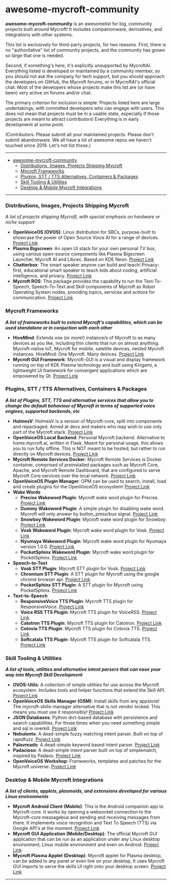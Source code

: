 awesome-mycroft-community
==========================

**awesome-mycroft-community** is an awesomelist for big, community projects built around Mycroft! It includes companionware, derivatives, and integrations with other systems.

This list is exclusively for third-party projects, for two reasons. First, there is no "authoritative" list of community projects, and the community has grown so large that one is needed.

Second, if something's here, it's explicitly unsupported by MycroftAI. Everything listed is developed or maintained by a community member, so you should not ask the company for tech support, but you should approach the developers on GitHub, the Mycroft forums, or in MycroftAI's official chat. Most of the developers whose projects make this list are (or have been) very active on forums and/or chat.

The primary criterion for inclusion is simple: Projects listed here are large undertakings, with committed developers who can engage with users. This does not mean that projects must be in a usable state, especially if those projects are meant to attract contributors! Everything is in early development at some point.

(Contributors: Please submit all your maintained projects. Please don't submit abandonware. We all have a lot of awesome repos we haven't touched since 2019. Let's not list those.)

----------------------------------------------------------------------------------------------------------------------------------------------

- [awesome-mycroft-community](#awesome-mycroft-community)
    - [Distributions, Images, Projects Shipping Mycroft](#distributions-images-projects-shipping-mycroft)
    - [Mycroft Frameworks](#mycroft-frameworks)
    - [Plugins, STT / TTS Alternatives, Containers & Packages](#plugins-stt--tts-alternatives-containers--packages)
    - [Skill Tooling & Utilities](#skill-tooling--utilities)
    - [Desktop & Mobile Mycroft Integrations](#desktop--mobile-mycroft-integrations)

----------------------------------------------------------------------------------------------------------------------------------------------

### Distributions, Images, Projects Shipping Mycroft
_A list of projects shipping Mycroft, with special emphasis on hardware or niche support_

- **OpenVoiceOS (OVOS)**: Linux distribution for SBCs, purpose-built to showcase the power of Open Source Voice AI for a range of devices. [Project Link](https://www.openvoiceos.com)
- **Plasma Bigscreen**: An open UI stack for your own personal TV box, using various open-source components like Plasma Bigscreen Launcher, Mycroft AI and Libcec. Based on KDE Neon. [Project Link](https://plasma-bigscreen.org/)
- **Chatterbox**: The smart speaker anyone can build and teach! Privacy-first, educational smart speaker to teach kids about coding, artificial intelligence, and privacy. [Project Link](https://hellochatterbox.com/)
- **Mycroft ROS**: This package provides the capability to run the Text-To-Speech, Speech-To-Text and Skill components of Mycroft as Robot Operating System nodes, providing topics, services and actions for communication. [Project Link](http://wiki.ros.org/mycroft_ros)

### Mycroft Frameworks
**_A list of frameworks built to extend Mycroft's capabilities, which can be used standalone or in conjuction with each other_**

- **HiveMind**: Extends one (or more!) instance/s of Mycroft to as many devices as you like, including thin clients that run on almost anything. Mycroft-native IoT, Mycroft for mobile, satellite devices, nested Mycroft instances. HiveMind: One Mycroft. Many devices. [Project Link](https://github.com/JarbasHiveMind/HiveMind-core)
- **Mycroft GUI Framework**: Mycroft-GUI is a visual and display framework running on top of KDE Plasma technology and built using Kirigami, a lightweight UI framework for convergent applications which are empowered by Qt. [Project Link](https://github.com/MycroftAI/mycroft-gui)

### Plugins, STT / TTS Alternatives, Containers & Packages
**_A list of Plugins, STT, TTS and alternative services that allow you to change the default behaviour of Mycroft in terms of supported voice engines, supported backends, etc_**

- **HolmesV**: HolmesV is a version of Mycroft-core, split into components and repackaged. Aimed at devs and makers who may wish to use only part of the Mycroft stack. [Project Link](https://github.com/HelloChatterbox/HolmesV)
- **OpenVoiceOS Local Backend**: Personal Mycroft backend. Alternative to home.mycroft.ai, written in Flask. Meant for personal usage, this allows you to run fully offline. This is NOT meant to be hosted, but rather to run directly on Mycroft devices. [Project Link](https://github.com/OpenVoiceOS/OVOS-local-backend)
- **Mycroft Remote Services Docker**: Mycroft Remote Services is Docker container, comprised of preinstalled packages such as Mycroft Core, Apache, and Mycroft Remote Dashboard, that are configured to serve Mycroft Core services over the local network. [Project Link](https://mycroft.pub/hosting-service/)
- **OpenVoiceOS Plugin Manager**: OPM can be used to search, install, load and create plugins for the OpenVoiceOS ecosystem! [Project Link](https://github.com/OpenVoiceOS/OVOS-plugin-manager)
- **Wake Words**
  - **Precise Wakeword Plugin**: Mycroft wake word plugin for Precise. [Project Link](https://github.com/JarbasLingua/jarbas-wake-word-plugin-precise)
  - **Dummy Wakeword Plugin**: A simple plugin for disabling wake word. Mycroft will only answer by button_press/bus signal. [Project Link](https://github.com/HelloChatterbox/dummy_wakeword_plugin)
  - **Snowboy Wakeword Plugin**: Mycroft wake word plugin for Snowboy. [Project Link](https://github.com/JarbasLingua/jarbas-wake-word-plugin-snowboy)
  - **Vosk Wakeword Plugin**: Mycroft wake word plugin for Vosk. [Project Link](https://github.com/JarbasLingua/jarbas-wake-word-plugin-vosk)
  - **Nyumaya Wakeword Plugin**: Mycroft wake word plugin for Nyumaya version 1.0.0. [Project Link](https://github.com/JarbasLingua/jarbas-wake-word-plugin-nyumaya-premium)
  - **PocketSphinx Wakeword Plugin**: Mycroft wake word plugin for PocketSphinx. [Project Link](https://github.com/JarbasLingua/jarbas-wakeword-plugin-pocketsphinx)
- **Speech-to-Text**
  - **Vosk STT Plugin**: Mycroft STT plugin for Vosk. [Project Link](https://github.com/JarbasLingua/jarbas-stt-plugin-vosk)
  - **Chromium STT Plugin**: A STT plugin for Mycroft using the google chrome browser api. [Project Link](https://github.com/JarbasLingua/jarbas-stt-plugin-chromium)
  - **PocketSphinx STT Plugin**: A STT plugin for Mycroft using PocketSphinx. [Project Link](https://github.com/JarbasLingua/jarbas-stt-plugin-pocketsphinx)
- **Text-to-Speech**
  - **ResponsiveVoice TTS Plugin**: Mycroft TTS plugin for ResponsiveVoice. [Project Link](https://github.com/JarbasLingua/jarbas-tts-plugin-responsivevoice)
  - **Voice RSS TTS Plugin**: Mycroft TTS plugin for VoiceRSS. [Project Link](https://github.com/JarbasLingua/jarbas-tts-plugin-voicerss)
  - **Catotron TTS Plugin**: Mycroft TTS plugin for Catotron. [Project Link](https://github.com/JarbasLingua/jarbas-tts-plugin-catotron)
  - **Cotovia TTS Plugin**: Mycroft TTS plugin for Cotovia TTS. [Project Link](https://github.com/JarbasLingua/jarbas-tts-plugin-cotovia)
  - **Softcatala TTS Plugin**: Mycroft TTS plugin for Softcatala TTS. [Project Link](https://github.com/JarbasLingua/jarbas-tts-plugin-softcatala)

### Skill Tooling & Utilities
**_A list of tools, utilities and alternative intent parsers that can ease your way into Mycroft Skill Development_**

- **OVOS-Utils**: A collection of simple utilities for use across the Mycroft ecosystem. Includes tools and helper functions that extend the Skill API. [Project Link](https://github.com/OpenVoiceOS/ovos_utils)  
- **OpenVoiceOS Skills Manager (OSM)**: Install skills from any appstore! The mycroft-skills-manager alternative that is not vendor locked. This means you must use it responsibly! [Project Link](https://github.com/OpenVoiceOS/ovos_skill_manager)
- **JSON Databases**: Python dict-based database with persistence and search capabilities. For those times when you need something simple and sql is overkill. [Project Link](https://github.com/OpenJarbas/json_database)
- **Nebulento**: A dead-simple fuzzy matching intent parser. Built on top of rapidfuzz. [Project Link](https://github.com/OpenJarbas/nebulento)
- **Palavreado**: A dead-simple keyword based intent parser. [Project Link](https://github.com/OpenJarbas/palavreado)
- **Padacioso**: A dead-simple intent parser built on top of simplematch, inspired by Padaos. [Project Link](https://github.com/OpenJarbas/padacioso)
- **OpenVoiceOS Workshop**: Frameworks, templates and patches for the Mycroft universe. [Project Link](https://github.com/OpenVoiceOS/OVOS-workshop)

### Desktop & Mobile Mycroft Integrations
**_A list of clients, applets, plasmoids, and extensions developed for various Linux environments_**

- **Mycroft Android Client (Mobile)**: This is the Android companion app to Mycroft-core. It works by opening a websocket connection to the Mycroft-core messagebus and sending and receiving messages from there. It implements voice recognition and Text To Speech (TTS) via Google API's at the moment. [Project Link](https://github.com/MycroftAI/mycroft-android)
- **Mycroft GUI Application (Mobile/Desktop)**: The official Mycroft GUI application that can be run as an application under any Linux desktop environment, Linux mobile environment and even on Android. [Project Link](https://github.com/MycroftAI/mycroft-gui)
- **Mycroft Plasma Applet (Desktop)**: Mycroft applet for Plasma desktop, can be added to any panel or even live on your desktop, It uses Mycroft GUI imports to serve the skills UI right onto your desktop screen. [Project Link](https://invent.kde.org/utilities/mycroft-plasmoid) 

------------------------------------------------------------------------------------------------------------------------------------------------
